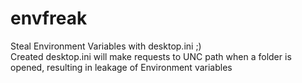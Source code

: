# envfreak
Steal Environment Variables with desktop.ini ;) <br>
Created desktop.ini will make requests to UNC path when a folder is opened, resulting in leakage of Environment variables
